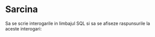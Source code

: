 # Sarcina
Sa se scrie interogarile in limbajul SQL si sa se afiseze raspunsurile la aceste interogari: 
